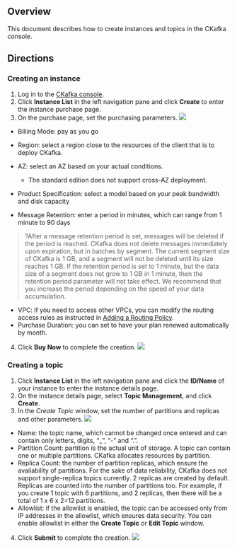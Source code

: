## Overview

This document describes how to create instances and topics in the CKafka console.

## Directions

### Creating an instance

1. Log in to the [CKafka console](https://console.cloud.tencent.com/ckafka).
2. Click **Instance List** in the left navigation pane and click **Create** to enter the instance purchase page.
3. On the purchase page, set the purchasing parameters.
	 ![](https://main.qcloudimg.com/raw/2a104de4c0aa47c3488982cff53c80c5.png)
  - Billing Mode: pay as you go
   
  - Region: select a region close to the resources of the client that is to deploy CKafka.
  - AZ: select an AZ based on your actual conditions.
    - The standard edition does not support cross-AZ deployment.
  - Product Specification: select a model based on your peak bandwidth and disk capacity
  - Message Retention: enter a period in minutes, which can range from 1 minute to 90 days
  >?After a message retention period is set, messages will be deleted if the period is reached. CKafka does not delete messages immediately upon expiration, but in batches by segment. The current segment size of CKafka is 1 GB, and a segment will not be deleted until its size reaches 1 GB. If the retention period is set to 1 minute, but the data size of a segment does not grow to 1 GB in 1 minute, then the retention period parameter will not take effect. We recommend that you increase the period depending on the speed of your data accumulation.
  - VPC: if you need to access other VPCs, you can modify the routing access rules as instructed in [Adding a Routing Policy](https://intl.cloud.tencent.com/document/product/597/32555).
  - Purchase Duration: you can set to have your plan renewed automatically by month.
4. Click **Buy Now** to complete the creation.
 ![](https://main.qcloudimg.com/raw/50a3e41cb33313b32b5950b947f42c8f.png)


### Creating a topic

1. Click **Instance List** in the left navigation pane and click the **ID/Name** of your instance to enter the instance details page.
2. On the instance details page, select **Topic Management**, and click **Create**.
3. In the *Create Topic* window, set the number of partitions and replicas and other parameters.
![](https://main.qcloudimg.com/raw/c1b15cf8342af0078adc2517d6d017f4.png)
  - Name: the topic name, which cannot be changed once entered and can contain only letters, digits, “_”, “-” and “.”.
  - Partition Count: partition is the actual unit of storage. A topic can contain one or multiple partitions. CKafka allocates resources by partition.
  - Replica Count: the number of partition replicas, which ensure the availability of partitions. For the sake of data reliability, CKafka does not support single-replica topics currently. 2 replicas are created by default.
    Replicas are counted into the number of partitions too. For example, if you create 1 topic with 6 partitions, and 2 replicas, then there will be a total of 1 x 6 x 2=12 partitions.
  - Allowlist: if the allowlist is enabled, the topic can be accessed only from IP addresses in the allowlist, which ensures data security. You can enable allowlist in either the **Create Topic** or **Edit Topic** window.
4. Click **Submit** to complete the creation.
![](https://main.qcloudimg.com/raw/bbbdcab40f72d74991daf36322fce38b.png)
